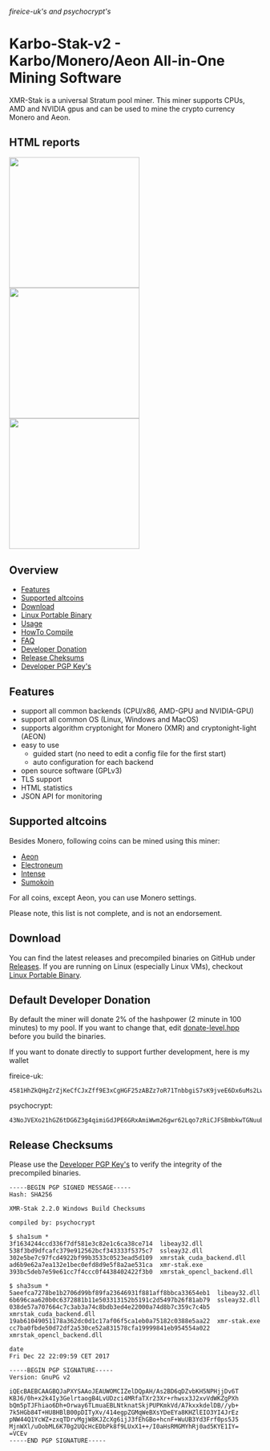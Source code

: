 ###### fireice-uk's and psychocrypt's
# Karbo-Stak-v2 - Karbo/Monero/Aeon All-in-One Mining Software

XMR-Stak is a universal Stratum pool miner. This miner supports CPUs, AMD and NVIDIA gpus and can be used to mine the crypto currency Monero and Aeon.

## HTML reports
<img src="https://gist.githubusercontent.com/fireice-uk/2da301131ac01695ff79539a27b81d68/raw/4c09cdeee86f94df2e9dd86b927e64aded6184f5/xmr-stak-cpu-hashrate.png" width="260"> <img src="https://gist.githubusercontent.com/fireice-uk/2da301131ac01695ff79539a27b81d68/raw/4c09cdeee86f94df2e9dd86b927e64aded6184f5/xmr-stak-cpu-results.png" width="260"> <img src="https://gist.githubusercontent.com/fireice-uk/2da301131ac01695ff79539a27b81d68/raw/4c09cdeee86f94df2e9dd86b927e64aded6184f5/xmr-stak-cpu-connection.png" width="260">

## Overview
* [Features](#features)
* [Supported altcoins](#supported-altcoins)
* [Download](#download)
* [Linux Portable Binary](doc/Linux_deployment.md)
* [Usage](doc/usage.md)
* [HowTo Compile](doc/compile.md)
* [FAQ](doc/FAQ.md)
* [Developer Donation](#default-developer-donation)
* [Release Cheksums](#release-checksums)
* [Developer PGP Key's](doc/pgp_keys.md)

## Features

- support all common backends (CPU/x86, AMD-GPU and NVIDIA-GPU)
- support all common OS (Linux, Windows and MacOS)
- supports algorithm cryptonight for Monero (XMR) and cryptonight-light (AEON)
- easy to use
  - guided start (no need to edit a config file for the first start)
  - auto configuration for each backend
- open source software (GPLv3)
- TLS support
- HTML statistics
- JSON API for monitoring

## Supported altcoins

Besides Monero, following coins can be mined using this miner:

- [Aeon](http://www.aeon.cash/)
- [Electroneum](https://electroneum.com)
- [Intense](https://intensecoin.com)
- [Sumokoin](https://www.sumokoin.org)

For all coins, except Aeon, you can use Monero settings.

Please note, this list is not complete, and is not an endorsement.

## Download

You can find the latest releases and precompiled binaries on GitHub under [Releases](https://github.com/fireice-uk/xmr-stak/releases).
If you are running on Linux (especially Linux VMs), checkout [Linux Portable Binary](doc/Linux_deployment.md).

## Default Developer Donation

By default the miner will donate 2% of the hashpower (2 minute in 100 minutes) to my pool. If you want to change that, edit [donate-level.hpp](xmrstak/donate-level.hpp) before you build the binaries.

If you want to donate directly to support further development, here is my wallet

fireice-uk:
```
4581HhZkQHgZrZjKeCfCJxZff9E3xCgHGF25zABZz7oR71TnbbgiS7sK9jveE6Dx6uMs2LwszDuvQJgRZQotdpHt1fTdDhk
```

psychocrypt:
```
43NoJVEXo21hGZ6tDG6Z3g4qimiGdJPE6GRxAmiWwm26gwr62Lqo7zRiCJFSBmbkwTGNuuES9ES5TgaVHceuYc4Y75txCTU
```

## Release Checksums

Please use the [Developer PGP Key's](doc/pgp_keys.md) to verify the integrity of the precompiled binaries.

```
-----BEGIN PGP SIGNED MESSAGE-----
Hash: SHA256

XMR-Stak 2.2.0 Windows Build Checksums

compiled by: psychocrypt

$ sha1sum *
3f1634244ccd336f7df581e3c82e1c6ca38ce714  libeay32.dll
538f3bd9dfcafc379e912562bcf343333f5375c7  ssleay32.dll
302e5be7c97fcd4922bf99b3533c0523ead5d109  xmrstak_cuda_backend.dll
ad6b9e62a7ea132e1bec0efd8d9e5f8a2ae531ca  xmr-stak.exe
393bc5deb7e59e61cc7f4ccc0f4438402422f3b0  xmrstak_opencl_backend.dll

$ sha3sum *
5aeefca7278be1b2706d99bf89fa23646931f881aff8bbca33654eb1  libeay32.dll
6b696caa620b0c6372881b11e503313152b5191c2d5497b26f81ab79  ssleay32.dll
038de57a707664c7c3ab3a74c8bdb3ed4e22000a74d8b7c359c7c4b5  xmrstak_cuda_backend.dll
19ab61049051178a362dc0d1c17af06f5ca1eb0a75182c0388e5aa22  xmr-stak.exe
cc7ba0fbde50d72df2a530ce52a831578cfa19999841eb954554a022  xmrstak_opencl_backend.dll

date
Fri Dec 22 22:09:59 CET 2017

-----BEGIN PGP SIGNATURE-----
Version: GnuPG v2

iQEcBAEBCAAGBQJaPXYSAAoJEAUWOMCIZelDQpAH/As2BD6qDZvbKH5NPHjjDv6T
KBJ6/0h+x2k4Iy3GelrtaogB4LvUDzci4MRfaTXr23Xr+rhwsx3J2xvVdWKZgPXh
bQm5pTJFhiao6Dh+Orway6TLmuaEBLNtknatSkjPUPKmkVd/A7kxxkdelDB//yb+
7k5HGb84T+HU8HBlB00pDITyXv/414egpZGMqWeBXsYDeEYa8KHZlEIO3YI4JrEz
pNW44Q1YcWZ+zxqTDrvMgjW8KJZcXg6ijJ3fEhGBo+hcnF+WuUB3Yd3Frf0ps5J5
MjnWXl/uOobML6K70g2UQcHcEDbPk8f9LUxX1++/I0aHsRMGMYhRj0ad5KYE1IY=
=VCEv
-----END PGP SIGNATURE-----
```
